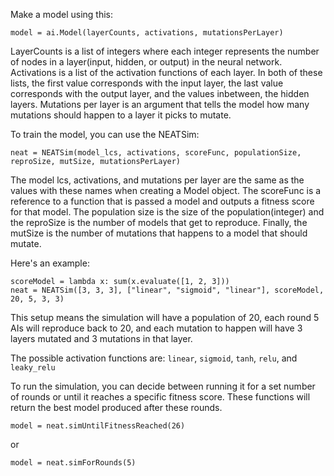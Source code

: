 Make a model using this:
```
model = ai.Model(layerCounts, activations, mutationsPerLayer)
```
LayerCounts is a list of integers where each integer represents the number of nodes in a layer(input, hidden, or output) in the neural network.
Activations is a list of the activation functions of each layer. 
In both of these lists, the first value corresponds with the input layer, the last value corresponds with the output layer, and the values inbetween, the hidden layers. 
Mutations per layer is an argument that tells the model how many mutations should happen to a layer it picks to mutate. 


To train the model, you can use the NEATSim:
```
neat = NEATSim(model_lcs, activations, scoreFunc, populationSize, reproSize, mutSize, mutationsPerLayer)
```
The model lcs, activations, and mutations per layer are the same as the values with these names when creating a Model object. 
The scoreFunc is a reference to a function that is passed a model and outputs a fitness score for that model.
The population size is the size of the population(integer) and the reproSize is the number of models that get to reproduce.
Finally, the mutSize is the number of mutations that happens to a model that should mutate.

Here's an example:
```
scoreModel = lambda x: sum(x.evaluate([1, 2, 3]))
neat = NEATSim([3, 3, 3], ["linear", "sigmoid", "linear"], scoreModel, 20, 5, 3, 3)

```
This setup means the simulation will have a population of 20, each round 5 AIs will reproduce back to 20, and each mutation to happen will have 3 layers mutated and 3 mutations in that layer.

The possible activation functions are:
`linear`, `sigmoid`, `tanh`, `relu`, and `leaky_relu`

To run the simulation, you can decide between running it for a set number of rounds or until it reaches a specific fitness score.
These functions will return the best model produced after these rounds.
```
model = neat.simUntilFitnessReached(26)
```
or
```
model = neat.simForRounds(5)
```
